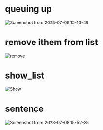 # queuing up 
![Screenshot from 2023-07-08 15-13-48](https://github.com/yasinnorozzadeh/python-course2/assets/88095232/ba1dc7d3-0afc-4b22-89ec-962e705038af)

# remove ithem from list
![remove](https://github.com/yasinnorozzadeh/python-course2/assets/88095232/59b4ae23-24c0-4684-bbe8-3dbf6484e9e0)

# show_list
![Show](https://github.com/yasinnorozzadeh/python-course2/assets/88095232/97b5d149-36e8-454f-a5a6-b11fa61a4bbc)

#  sentence
![Screenshot from 2023-07-08 15-52-35](https://github.com/yasinnorozzadeh/python-course2/assets/88095232/9c81467a-53c7-4e9e-adc7-6f48f8be3e50)

